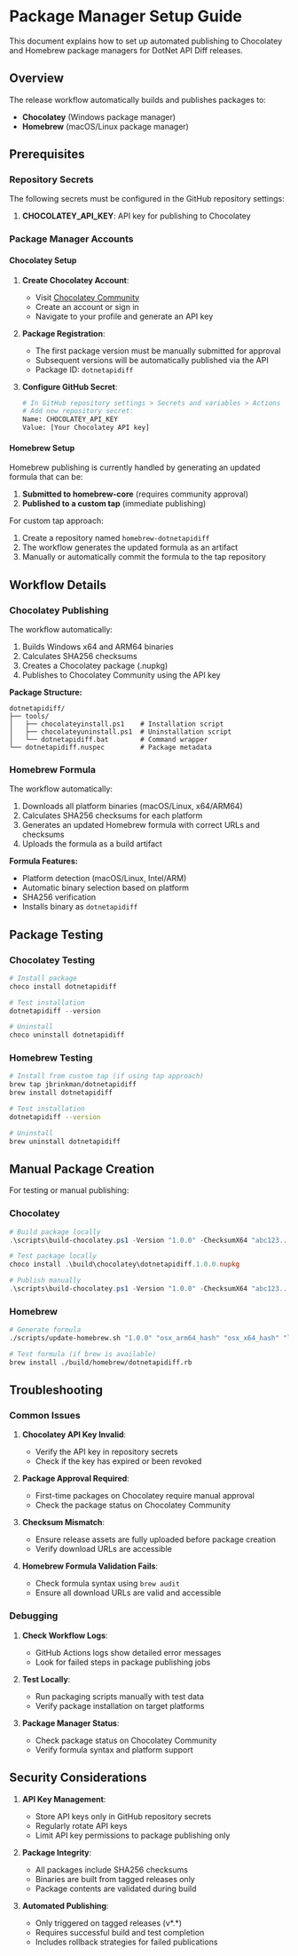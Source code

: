 # Package Manager Setup Guide

This document explains how to set up automated publishing to Chocolatey and Homebrew package managers for DotNet API Diff releases.

## Overview

The release workflow automatically builds and publishes packages to:
- **Chocolatey** (Windows package manager)
- **Homebrew** (macOS/Linux package manager)

## Prerequisites

### Repository Secrets

The following secrets must be configured in the GitHub repository settings:

1. **CHOCOLATEY_API_KEY**: API key for publishing to Chocolatey

### Package Manager Accounts

#### Chocolatey Setup

1. **Create Chocolatey Account**:
   - Visit [Chocolatey Community](https://community.chocolatey.org/)
   - Create an account or sign in
   - Navigate to your profile and generate an API key

2. **Package Registration**:
   - The first package version must be manually submitted for approval
   - Subsequent versions will be automatically published via the API
   - Package ID: `dotnetapidiff`

3. **Configure GitHub Secret**:
   ```bash
   # In GitHub repository settings > Secrets and variables > Actions
   # Add new repository secret:
   Name: CHOCOLATEY_API_KEY
   Value: [Your Chocolatey API key]
   ```

#### Homebrew Setup

Homebrew publishing is currently handled by generating an updated formula that can be:
1. **Submitted to homebrew-core** (requires community approval)
2. **Published to a custom tap** (immediate publishing)

For custom tap approach:
1. Create a repository named `homebrew-dotnetapidiff`
2. The workflow generates the updated formula as an artifact
3. Manually or automatically commit the formula to the tap repository

## Workflow Details

### Chocolatey Publishing

The workflow automatically:
1. Builds Windows x64 and ARM64 binaries
2. Calculates SHA256 checksums
3. Creates a Chocolatey package (.nupkg)
4. Publishes to Chocolatey Community using the API key

**Package Structure:**
```
dotnetapidiff/
├── tools/
│   ├── chocolateyinstall.ps1    # Installation script
│   ├── chocolateyuninstall.ps1  # Uninstallation script
│   └── dotnetapidiff.bat        # Command wrapper
└── dotnetapidiff.nuspec         # Package metadata
```

### Homebrew Formula

The workflow automatically:
1. Downloads all platform binaries (macOS/Linux, x64/ARM64)
2. Calculates SHA256 checksums for each platform
3. Generates an updated Homebrew formula with correct URLs and checksums
4. Uploads the formula as a build artifact

**Formula Features:**
- Platform detection (macOS/Linux, Intel/ARM)
- Automatic binary selection based on platform
- SHA256 verification
- Installs binary as `dotnetapidiff`

## Package Testing

### Chocolatey Testing

```powershell
# Install package
choco install dotnetapidiff

# Test installation
dotnetapidiff --version

# Uninstall
choco uninstall dotnetapidiff
```

### Homebrew Testing

```bash
# Install from custom tap (if using tap approach)
brew tap jbrinkman/dotnetapidiff
brew install dotnetapidiff

# Test installation
dotnetapidiff --version

# Uninstall
brew uninstall dotnetapidiff
```

## Manual Package Creation

For testing or manual publishing:

### Chocolatey

```powershell
# Build package locally
.\scripts\build-chocolatey.ps1 -Version "1.0.0" -ChecksumX64 "abc123..." -ChecksumArm64 "def456..."

# Test package locally
choco install .\build\chocolatey\dotnetapidiff.1.0.0.nupkg

# Publish manually
.\scripts\build-chocolatey.ps1 -Version "1.0.0" -ChecksumX64 "abc123..." -ChecksumArm64 "def456..." -ApiKey "your-api-key" -Publish
```

### Homebrew

```bash
# Generate formula
./scripts/update-homebrew.sh "1.0.0" "osx_arm64_hash" "osx_x64_hash" "linux_arm64_hash" "linux_x64_hash"

# Test formula (if brew is available)
brew install ./build/homebrew/dotnetapidiff.rb
```

## Troubleshooting

### Common Issues

1. **Chocolatey API Key Invalid**:
   - Verify the API key in repository secrets
   - Check if the key has expired or been revoked

2. **Package Approval Required**:
   - First-time packages on Chocolatey require manual approval
   - Check the package status on Chocolatey Community

3. **Checksum Mismatch**:
   - Ensure release assets are fully uploaded before package creation
   - Verify download URLs are accessible

4. **Homebrew Formula Validation Fails**:
   - Check formula syntax using `brew audit`
   - Ensure all download URLs are valid and accessible

### Debugging

1. **Check Workflow Logs**:
   - GitHub Actions logs show detailed error messages
   - Look for failed steps in package publishing jobs

2. **Test Locally**:
   - Run packaging scripts manually with test data
   - Verify package installation on target platforms

3. **Package Manager Status**:
   - Check package status on Chocolatey Community
   - Verify formula syntax and platform support

## Security Considerations

1. **API Key Management**:
   - Store API keys only in GitHub repository secrets
   - Regularly rotate API keys
   - Limit API key permissions to package publishing only

2. **Package Integrity**:
   - All packages include SHA256 checksums
   - Binaries are built from tagged releases only
   - Package contents are validated during build

3. **Automated Publishing**:
   - Only triggered on tagged releases (v*.*)
   - Requires successful build and test completion
   - Includes rollback strategies for failed publications
